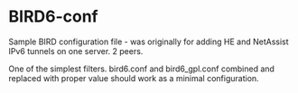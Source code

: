 # BIRD6-conf
Sample BIRD configuration file - was originally for adding HE and NetAssist IPv6 tunnels on one server. 2 peers.

One of the simplest filters. bird6.conf and bird6_gpl.conf combined and replaced with proper value should work as a minimal configuration.
